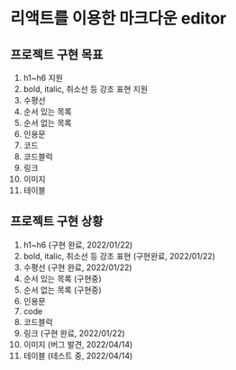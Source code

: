 # 리액트를 이용한 마크다운 editor

## 프로젝트 구현 목표

1. h1~h6 지원
2. bold, italic, 취소선 등 강조 표현 지원
3. 수평선
4. 순서 있는 목록
5. 순서 없는 목록
6. 인용문
7. 코드
8. 코드블럭
9. 링크
10. 이미지
11. 테이블

## 프로젝트 구현 상황

1. h1~h6 (구현 완료, 2022/01/22)
2. bold, italic, 취소선 등 강조 표현 (구현완료, 2022/01/22)
3. 수평선 (구현 완료, 2022/01/22)
4. 순서 있는 목록 (구현중)
5. 순서 없는 목록 (구현중)
6. 인용문
7. code
8. 코드블럭
9. 링크 (구현 완료, 2022/01/22)
10. 이미지 (버그 발견, 2022/04/14)
11. 테이블 (테스트 중, 2022/04/14)
